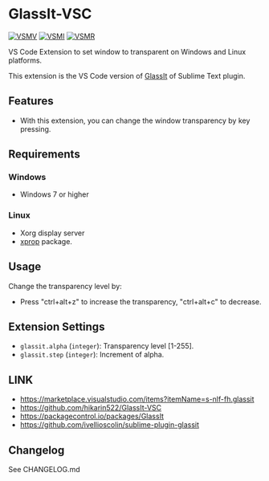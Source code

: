 # GlassIt-VSC

[![VSMV]][VSM]
[![VSMI]][VSM]
[![VSMR]][VSM]

VS Code Extension to set window to transparent on Windows and Linux platforms.

This extension is the VS Code version of [GlassIt] of Sublime Text plugin.

## Features

* With this extension, you can change the window transparency by key pressing.

## Requirements

### Windows
  - Windows 7 or higher
### Linux
  - Xorg display server
  - [xprop] package.

## Usage

Change the transparency level by:
* Press "ctrl+alt+z" to increase the transparency, "ctrl+alt+c" to decrease.

## Extension Settings

* `glassit.alpha` (`integer`): Transparency level [1-255].
* `glassit.step` (`integer`): Increment of alpha.

## LINK

* <https://marketplace.visualstudio.com/items?itemName=s-nlf-fh.glassit>
* <https://github.com/hikarin522/GlassIt-VSC>
* <https://packagecontrol.io/packages/GlassIt>
* <https://github.com/ivellioscolin/sublime-plugin-glassit>

## Changelog

See CHANGELOG.md

[VSM]:https://marketplace.visualstudio.com/items?itemName=s-nlf-fh.glassit
[VSMV]:https://img.shields.io/visual-studio-marketplace/v/s-nlf-fh.glassit
[VSMI]:https://img.shields.io/visual-studio-marketplace/i/s-nlf-fh.glassit
[VSMR]:https://img.shields.io/visual-studio-marketplace/r/s-nlf-fh.glassit
[GlassIt]:https://packagecontrol.io/packages/GlassIt
[xprop]:https://www.x.org/releases/X11R7.5/doc/man/man1/xprop.1.html
